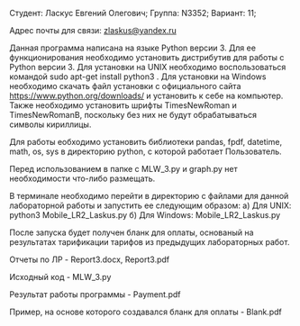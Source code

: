 Студент: Ласкус Евгений Олегович; Группа: N3352; Вариант: 11;

Адрес почты для связи: zlaskus@yandex.ru

Данная программа написана на языке Python версии 3. Для ее функционирования необходимо установить дистрибутив для работы с Python версии 3. Для установки на UNIX необходимо воспользоваться командой sudo apt-get install python3 . Для установки на Windows необходимо скачать файл установки с официального сайта https://www.python.org/downloads/ и установить к себе на компьютер. Также необходимо установить шрифты TimesNewRoman и TimesNewRomanB, поскольку без них не будут обрабатываться символы кириллицы.

Для работы еобходимо установить библиотеки pandas, fpdf, datetime, math, os, sys в директорию python, с которой работает Пользователь.

Перед использованием в папке с MLW_3.py и graph.py нет необходимости что-либо размещать.

В терминале необходимо перейти в директорию с файлами для данной лабораторной работы и запустить ее следующим образом: а) Для UNIX: python3 Mobile_LR2_Laskus.py б) Для Windows: Mobile_LR2_Laskus.py

После запуска будет получен бланк для оплаты, основаный на результатах тарификации тарифов из предыдущих лабораторных работ.

Отчеты по ЛР - Report3.docx, Report3.pdf

Исходный код - MLW_3.py

Результат работы программы - Payment.pdf

Пример, на основе которого создавался бланк для оплаты - Blank.pdf
